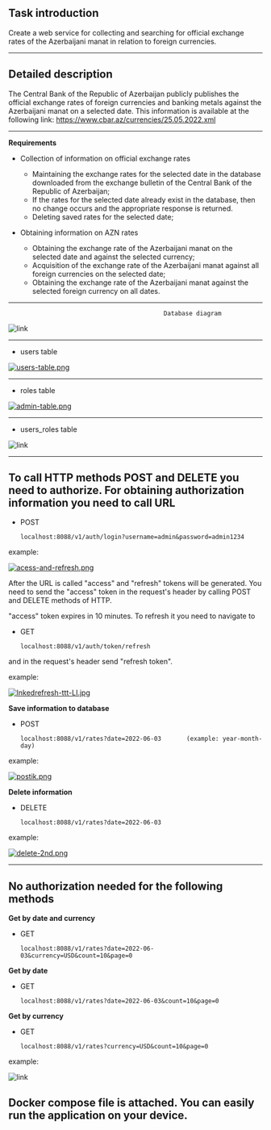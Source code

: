 Task introduction
-


Create a web service for collecting and searching for official exchange rates of the Azerbaijani manat in relation to foreign currencies.

----


Detailed description
-




The Central Bank of the Republic of Azerbaijan publicly publishes the official exchange rates
of foreign currencies and banking metals against the Azerbaijani manat on a selected date.
This information is available at the following link:
https://www.cbar.az/currencies/25.05.2022.xml



---

**Requirements**

- Collection of information on official exchange rates
   - Maintaining the exchange rates for the selected date in the database downloaded
   from the exchange bulletin of the Central Bank of the Republic of Azerbaijan;
   - If the rates for the selected date already exist in the database, then no change occurs
   and the appropriate response is returned.
    - Deleting saved rates for the selected date;

 
 - Obtaining information on AZN rates
     - Obtaining the exchange rate of the Azerbaijani manat on the selected date and
   against the selected currency;
    - Acquisition of the exchange rate of the Azerbaijani manat against all foreign
    currencies on the selected date;
    - Obtaining the exchange rate of the Azerbaijani manat against the selected foreign
    currency on all dates.

-----

                                               Database diagram

![link](https://i.postimg.cc/CLGGkw9h/database-diagram.png)


----

- users table

[![users-table.png](https://i.postimg.cc/8cnqbh7v/users-table.png)](https://postimg.cc/BPHYSPcZ)

----- 

- roles table

[![admin-table.png](https://i.postimg.cc/h4wyp4CV/admin-table.png)](https://postimg.cc/jCH4jTYj)

-----
- users_roles table

![link](https://i.postimg.cc/MGvtyhy9/users-roles-2.png)

-----

To call HTTP methods POST and DELETE you need to authorize. For obtaining authorization information you need to call URL
- 

- POST 
        
      localhost:8088/v1/auth/login?username=admin&password=admin1234
   
example:

[![acess-and-refresh.png](https://i.postimg.cc/wvsVrZT0/acess-and-refresh.png)](https://postimg.cc/zb8Kbdhg)

After the URL is called "access" and "refresh" tokens will be generated.
You need to send the "access" token in the request's header by calling POST and DELETE methods of HTTP.




 "access" token expires in 10 minutes. To refresh it you need to navigate to 

 - GET
    
       localhost:8088/v1/auth/token/refresh 

and in the request's header send "refresh token".

example:

[![Inkedrefresh-ttt-LI.jpg](https://i.postimg.cc/154p7bC6/Inkedrefresh-ttt-LI.jpg)](https://postimg.cc/hfWzfZqP)

**Save information to database**
   
  - POST
  
        localhost:8088/v1/rates?date=2022-06-03       (example: year-month-day)

example:

[![postik.png](https://i.postimg.cc/g2XKSrc3/postik.png)](https://postimg.cc/jDTNCx7j)

**Delete information**
  - DELETE
  
        localhost:8088/v1/rates?date=2022-06-03

example: 

[![delete-2nd.png](https://i.postimg.cc/m23X3PDk/delete-2nd.png)](https://postimg.cc/ZCRx4K6z)

-----

No authorization needed for the following methods
- 

 **Get by date and currency**

  - GET
  
        localhost:8088/v1/rates?date=2022-06-03&currency=USD&count=10&page=0


**Get by date**
          
  - GET
  
        localhost:8088/v1/rates?date=2022-06-03&count=10&page=0


**Get by currency**
     
- GET

      localhost:8088/v1/rates?currency=USD&count=10&page=0


example:


![link](https://i.postimg.cc/25QfhcnL/example-get-methods.png)


Docker compose file is attached. You can easily run the application on your device.
- 
